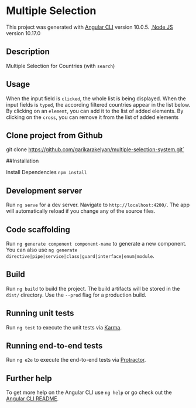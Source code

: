 # Multiple Selection

This project was generated with [Angular CLI](https://github.com/angular/angular-cli) version 10.0.5. ,[Node JS](https://nodejs.org/en/) version 10.17.0

## Description
Multiple Selection for Countries (with `search`)

## Usage
When the input field is `clicked`, the whole list is being displayed.
When the input fields is `typed`, the according filtered countries appear in the list below.
By clicking on an `element`, you can add it to the list of added elements.
By clicking on the `cross`, you can remove it from the list of added elements

## Clone project from Github

git clone https://github.com/garikarakelyan/multiple-selection-system.git`

##Installation

Install Dependencies `npm install`


## Development server

Run `ng serve` for a dev server. Navigate to `http://localhost:4200/`. The app will automatically reload if you change any of the source files.

## Code scaffolding

Run `ng generate component component-name` to generate a new component. You can also use `ng generate directive|pipe|service|class|guard|interface|enum|module`.

## Build

Run `ng build` to build the project. The build artifacts will be stored in the `dist/` directory. Use the `--prod` flag for a production build.

## Running unit tests

Run `ng test` to execute the unit tests via [Karma](https://karma-runner.github.io).

## Running end-to-end tests

Run `ng e2e` to execute the end-to-end tests via [Protractor](http://www.protractortest.org/).

## Further help

To get more help on the Angular CLI use `ng help` or go check out the [Angular CLI README](https://github.com/angular/angular-cli/blob/master/README.md).
